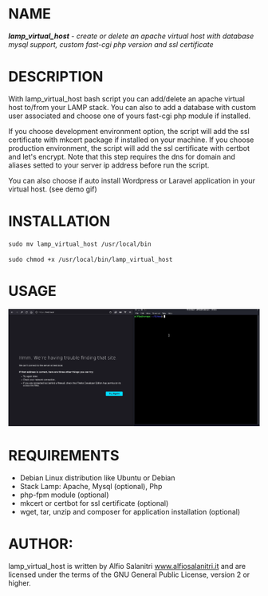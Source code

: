 # NAME
***lamp_virtual_host** - create or delete an apache virtual host with database mysql support, custom fast-cgi php version and 
ssl certificate*

# DESCRIPTION
With lamp_virtual_host bash script you can add/delete an apache virtual host to/from your LAMP stack. You can also to add a database with custom user associated and choose one of yours fast-cgi php module if installed.

If you choose development environment option, the script will add the ssl certificate with mkcert package if installed on your machine.
If you choose production environment, the script will add the ssl certificate with certbot and let's encrypt. Note that this step requires the dns for domain and aliases setted to your server ip address before run the script.

You can also choose if auto install Wordpress or Laravel application in your virtual host. (see demo gif)

# INSTALLATION
`sudo mv lamp_virtual_host /usr/local/bin`

`sudo chmod +x /usr/local/bin/lamp_virtual_host`

# USAGE
![usage](./demo-usage.gif)

# REQUIREMENTS
- Debian Linux distribution like Ubuntu or Debian
- Stack Lamp: Apache, Mysql (optional), Php
- php-fpm module (optional)
- mkcert or certbot for ssl certificate (optional)
- wget, tar, unzip and composer for application installation (optional)
       
# AUTHOR: 
lamp_virtual_host is written by Alfio Salanitri www.alfiosalanitri.it and are licensed under the terms of the GNU General Public License, version 2 or higher. 
